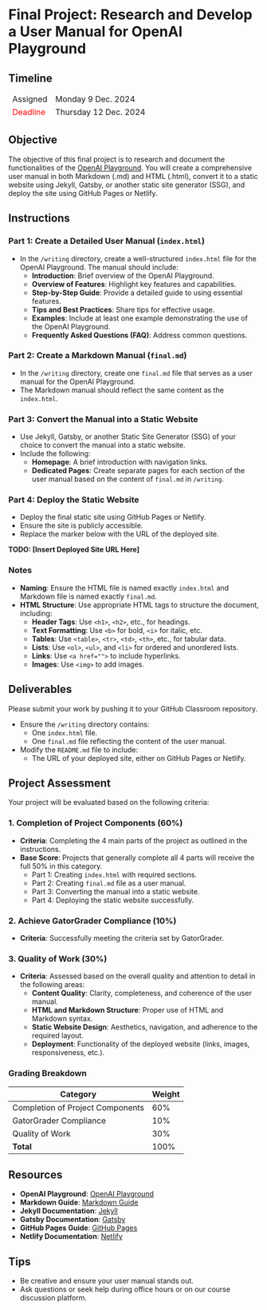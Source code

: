 # Final Project: Research and Develop a User Manual for OpenAI Playground

## Timeline
<table>
  <thead>
      <td style="text-align:left;">Assigned</td>
      <td style="text-align:left;">Monday 9 Dec. 2024</td>
  </thead>
  <tfoot>
      <td style="text-align:left; color: red;">Deadline</td>
      <td style="text-align:left;">Thursday 12 Dec. 2024</td>
  </tfoot>
</table>

## Objective
The objective of this final project is to research and document the functionalities of the [OpenAI Playground](https://platform.openai.com/playground/). You will create a comprehensive user manual in both Markdown (.md) and HTML (.html), convert it to a static website using Jekyll, Gatsby, or another static site generator (SSG), and deploy the site using GitHub Pages or Netlify.

## Instructions

### Part 1: Create a Detailed User Manual (`index.html`)
- In the `/writing` directory, create a well-structured `index.html` file for the OpenAI Playground. The manual should include:
  - **Introduction**: Brief overview of the OpenAI Playground.
  - **Overview of Features**: Highlight key features and capabilities.
  - **Step-by-Step Guide**: Provide a detailed guide to using essential features.
  - **Tips and Best Practices**: Share tips for effective usage.
  - **Examples**: Include at least one example demonstrating the use of the OpenAI Playground.
  - **Frequently Asked Questions (FAQ)**: Address common questions.

### Part 2: Create a Markdown Manual (`final.md`)
- In the `/writing` directory, create one `final.md` file that serves as a user manual for the OpenAI Playground.
- The Markdown manual should reflect the same content as the `index.html`.

### Part 3: Convert the Manual into a Static Website
- Use Jekyll, Gatsby, or another Static Site Generator (SSG) of your choice to convert the manual into a static website. 
- Include the following:
  - **Homepage**: A brief introduction with navigation links.
  - **Dedicated Pages**: Create separate pages for each section of the user manual based on the content of `final.md` in `/writing`.

### Part 4: Deploy the Static Website
- Deploy the final static site using GitHub Pages or Netlify.
- Ensure the site is publicly accessible.
- Replace the marker below with the URL of the deployed site.

**TODO: [Insert Deployed Site URL Here]**

### Notes
- **Naming**: Ensure the HTML file is named exactly `index.html` and Markdown file is named exactly `final.md`.
- **HTML Structure**: Use appropriate HTML tags to structure the document, including:
  - **Header Tags**: Use `<h1>`, `<h2>`, etc., for headings.
  - **Text Formatting**: Use `<b>` for bold, `<i>` for italic, etc.
  - **Tables**: Use `<table>`, `<tr>`, `<td>`, `<th>`, etc., for tabular data.
  - **Lists**: Use `<ol>`, `<ul>`, and `<li>` for ordered and unordered lists.
  - **Links**: Use `<a href="">` to include hyperlinks.
  - **Images**: Use `<img>` to add images.

## Deliverables
Please submit your work by pushing it to your GitHub Classroom repository.
- Ensure the `/writing` directory contains:
  - One `index.html` file.
  - One `final.md` file reflecting the content of the user manual.
- Modify the `README.md` file to include:
  - The URL of your deployed site, either on GitHub Pages or Netlify.

## Project Assessment

Your project will be evaluated based on the following criteria:

### 1. Completion of Project Components (60%)
- **Criteria**: Completing the 4 main parts of the project as outlined in the instructions.
- **Base Score**: Projects that generally complete all 4 parts will receive the full 50% in this category.
  - Part 1: Creating `index.html` with required sections.
  - Part 2: Creating `final.md` file as a user manual.
  - Part 3: Converting the manual into a static website.
  - Part 4: Deploying the static website successfully.

### 2. Achieve GatorGrader Compliance (10%)
- **Criteria**: Successfully meeting the criteria set by GatorGrader.

### 3. Quality of Work (30%)
- **Criteria**: Assessed based on the overall quality and attention to detail in the following areas:
  - **Content Quality**: Clarity, completeness, and coherence of the user manual.
  - **HTML and Markdown Structure**: Proper use of HTML and Markdown syntax.
  - **Static Website Design**: Aesthetics, navigation, and adherence to the required layout.
  - **Deployment**: Functionality of the deployed website (links, images, responsiveness, etc.).

### Grading Breakdown
| Category                        | Weight   |
|---------------------------------|----------|
| Completion of Project Components | 60%      |
| GatorGrader Compliance           | 10%     |
| Quality of Work                  | 30%      |
| **Total**                        | 100%     |

## Resources
- **OpenAI Playground**: [OpenAI Playground](https://platform.openai.com/playground/chat?models=gpt-3.5-turbo)
- **Markdown Guide**: [Markdown Guide](https://www.markdownguide.org/)
- **Jekyll Documentation**: [Jekyll](https://jekyllrb.com/)
- **Gatsby Documentation**: [Gatsby](https://www.gatsbyjs.com/docs/)
- **GitHub Pages Guide**: [GitHub Pages](https://pages.github.com/)
- **Netlify Documentation**: [Netlify](https://docs.netlify.com/)

## Tips
- Be creative and ensure your user manual stands out.
- Ask questions or seek help during office hours or on our course discussion platform.